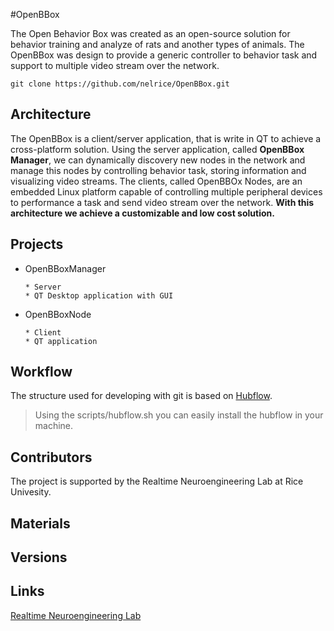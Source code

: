#OpenBBox

The Open Behavior Box was created as an open-source solution for behavior training and analyze of rats and another types of animals. The OpenBBox was design to provide a generic controller to behavior task and support to multiple video stream over the network. 

    git clone https://github.com/nelrice/OpenBBox.git

## Architecture 
The OpenBBox is a client/server application, that is write in QT to achieve a cross-platform solution. Using the server application, called **OpenBBox Manager**, we can dynamically discovery new nodes in the network and manage this nodes by controlling behavior task, storing information and visualizing video streams. The clients, called OpenBBOx Nodes, are an embedded Linux platform capable of controlling multiple peripheral devices to performance a task and send video stream over the network. **With this architecture we achieve a customizable and low cost solution.**

## Projects 

* OpenBBoxManager
    
      * Server
      * QT Desktop application with GUI
    
* OpenBBoxNode
    
      * Client
      * QT application    

## Workflow

The structure used for developing with git is based on [Hubflow](http://datasift.github.io/gitflow/GitFlowForGitHub.html).

>Using the scripts/hubflow.sh you can easily install the hubflow in your machine.

## Contributors 
The project is supported by the Realtime Neuroengineering Lab at Rice Univesity. 

## Materials

## Versions

## Links

[Realtime Neuroengineering Lab](http://nel.rice.edu/)
